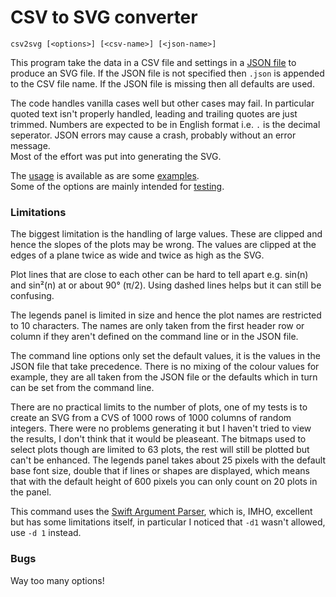 # CSV to SVG converter

```
csv2svg [<options>] [<csv-name>] [<json-name>]
```

This program take the data in a CSV file and settings in a [JSON file](json.md) to produce an SVG file. If the JSON file
is not specified then `.json` is appended to the CSV file name. If the JSON file is missing then all defaults are used.

The code handles vanilla cases well but other cases may fail. In particular quoted text isn't properly handled,
leading and trailing quotes are just trimmed. Numbers are expected to be in English format i.e. `.` is the decimal seperator.
JSON errors may cause a crash, probably without an error message.<br/>
Most of the effort was put into generating the SVG.

The [usage](usage.md) is available as are some [examples](examples/examples.md).<br/>
Some of the options are mainly intended for [testing](Testing.md).

### Limitations

The biggest limitation is the handling of large values. These are clipped and hence the slopes of the plots may
be wrong. The values are clipped at the edges of a plane twice as wide and twice as high as the SVG.

Plot lines that are close to each other can be hard to tell apart e.g. sin(n) and sin²(n)
at or about 90° (π/2).
Using dashed lines helps but it can still be confusing.

The legends panel is limited in size and hence the plot names are restricted to 10
characters. The names are only taken from the first header row or column if they aren't
defined on the command line or in the JSON file.

The command line options only set the default values, it is the values in the JSON file that take precedence. There is no mixing of the colour values for example, they are all
taken from the JSON file or the defaults which in turn can be set from the command line.

There are no practical limits to the number of plots, one of my tests is to create an SVG from a CVS of 1000 rows of 1000 columns of random integers.
There were no problems generating it but I haven't tried to view the results, I don't think that it would be pleaseant. The bitmaps used to select plots
though are limited to 63 plots, the rest will still be plotted but can't be enhanced. The legends panel takes about 25 pixels with the default base font size,
double that if lines or shapes are displayed, which means that with the default height of 600 pixels you can only count on 20 plots in the panel.

This command uses the
[Swift Argument Parser](https://github.com/apple/swift-argument-parser), which is, IMHO,
excellent but has some limitations itself, in particular I noticed that `-d1` wasn't
allowed, use `-d 1` instead.

### Bugs
Way too many options!

